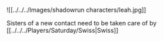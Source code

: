 ![[../../../Images/shadowrun characters/leah.jpg]]

Sisters of a new contact
need to be taken care of by [[../../../Players/Saturday/Swiss|Swiss]]